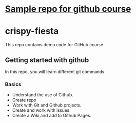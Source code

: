 # <a href="https://pluralsight.com">Sample repo for github course</a>

# crispy-fiesta
This repo contains demo code for GitHub course 

## Getting started with github
In this repo, you will learn different git commands

### Basics
- Understand the use of Github.
- Create repo
- Work with Git and Github projects.
- Create and work with issues.
- Create a Wiki and add to Github Pages.
